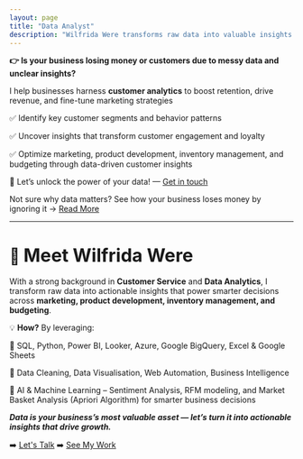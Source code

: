 ```yaml
---
layout: page
title: "Data Analyst" 
description: "Wilfrida Were transforms raw data into valuable insights for businesses. Learn more about data, customer data, analytics, and AI automation."
---
```


**👉 Is your business losing money or customers due to messy data and unclear insights?**

I help businesses harness **customer analytics** to boost retention, drive revenue, and fine-tune marketing strategies

✅ Identify key customer segments and behavior patterns

✅ Uncover insights that transform customer engagement and loyalty

✅ Optimize marketing, product development, inventory management, and budgeting through data-driven customer insights

🚀 Let’s unlock the power of your data! — [Get in touch](https://www.wilfridawere.com/contact/)

Not sure why data matters? See how your business loses money by ignoring it → [Read More](https://www.wilfridawere.com/the-silent-killer-of-businesses-unused-data/)

---

# 👋 <span style="font-size: 2rem; font-weight: bold;">Meet Wilfrida Were</span>

With a strong background in <span style="font-weight: bold;">Customer Service</span> and <span style="font-weight: bold;">Data Analytics</span>, I transform raw data into actionable insights that power smarter decisions across **marketing, product development, inventory management, and budgeting**.

💡 <span style="font-weight: bold;">How?</span> By leveraging:

🔹 SQL, Python, Power BI, Looker, Azure, Google BigQuery, Excel & Google Sheets

🔹 Data Cleaning, Data Visualisation, Web Automation, Business Intelligence

🔹 AI & Machine Learning – Sentiment Analysis, RFM modeling, and Market Basket Analysis (Apriori Algorithm) for smarter business decisions

***Data is your business’s most valuable asset — let’s turn it into actionable insights that drive growth.***

➡️ [Let's Talk](https://www.wilfridawere.com/contact/)
➡️ [See My Work](https://www.wilfridawere.com/portfolio/)

